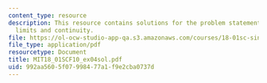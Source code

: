 ```yaml
---
content_type: resource
description: This resource contains solutions for the problem statements related to
  limits and continuity.
file: https://ol-ocw-studio-app-qa.s3.amazonaws.com/courses/18-01sc-single-variable-calculus-fall-2010/992aa5605f07998477a1f9e2cba0737d_MIT18_01SCF10_ex04sol.pdf
file_type: application/pdf
resourcetype: Document
title: MIT18_01SCF10_ex04sol.pdf
uid: 992aa560-5f07-9984-77a1-f9e2cba0737d
---
```

